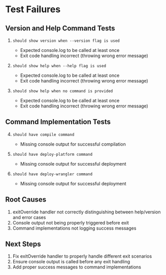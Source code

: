 # Test Failures

## Version and Help Command Tests
1. `should show version when --version flag is used`
   - Expected console.log to be called at least once
   - Exit code handling incorrect (throwing wrong error message)

2. `should show help when --help flag is used`
   - Expected console.log to be called at least once
   - Exit code handling incorrect (throwing wrong error message)

3. `should show help when no command is provided`
   - Expected console.log to be called at least once
   - Exit code handling incorrect (throwing wrong error message)

## Command Implementation Tests
4. `should have compile command`
   - Missing console output for successful compilation

5. `should have deploy-platform command`
   - Missing console output for successful deployment

6. `should have deploy-wrangler command`
   - Missing console output for successful deployment

## Root Causes
1. exitOverride handler not correctly distinguishing between help/version and error cases
2. Console output not being properly triggered before exit
3. Command implementations not logging success messages

## Next Steps
1. Fix exitOverride handler to properly handle different exit scenarios
2. Ensure console output is called before any exit handling
3. Add proper success messages to command implementations
